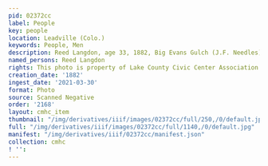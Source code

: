 ```yaml
---
pid: 02372cc
label: People
key: people
location: Leadville (Colo.)
keywords: People, Men
description: Reed Langdon, age 33, 1882, Big Evans Gulch (J.F. Needles)
named_persons: Reed Langdon
rights: This photo is property of Lake County Civic Center Association.
creation_date: '1882'
ingest_date: '2021-03-30'
format: Photo
source: Scanned Negative
order: '2168'
layout: cmhc_item
thumbnail: "/img/derivatives/iiif/images/02372cc/full/250,/0/default.jpg"
full: "/img/derivatives/iiif/images/02372cc/full/1140,/0/default.jpg"
manifest: "/img/derivatives/iiif/02372cc/manifest.json"
collection: cmhc
! '': 
---
```

